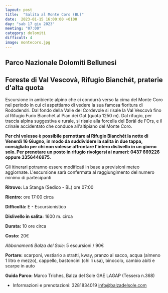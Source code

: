 ```yaml
---
layout: post
title:  "Salita al Monte Coro (BL)"
date:  2023-01-15 16:00:00 +0100
day: "sab 17 giu 2023"
meeting: "07:00"
category: dolomiti 
difficult: 4
image: montecoro.jpg
---
```


## Parco Nazionale Dolomiti Bellunesi
## Foreste di Val Vescovà, Rifugio Bianchét, praterie d'alta quota 

Escursione in ambiente alpino che ci condurrà verso la cima del Monte Coro nel periodo in cui ci aspettiamo di vedere la sua famosa fioritura di Rododendri.
Dal fondo della Valle del Cordevole si risale la Val Vescovà fino al Rifugio Furio Bianchét al Pian dei Gat (quota 1250 m).
Dal rifugio, per traccia alpina suggestiva e rurale, si risale alla forcella del Boràl de l'Ors, e il crinale accidentato che conduce all'altipiano del Monte Coro.

**Per chi volesse è possibile pernottare al Rifugio Bianchét la notte di Venerdì 16 Giugno, in modo da suddividere la salita in due tappa, consigliato per chi non volesse affrontare l'intero dislivello in un giorno solo.
Per prenotare un posto in rifugio rivolgersi ai numeri: 0437 669226 oppure 3356446975.**

Gli itinerari potranno essere modificati in base a previsioni meteo aggiornate.
L'escursione sarà confermata al raggiungimento del numero minimo di partecipanti

**Ritrovo:** La Stanga (Sedico - BL) ore 07:00

**Rientro:** ore 17:00 circa 

**Difficoltà:** E - Escursionistico

**Dislivello in salita:**  1600 m. circa

**Durata:** 10 ore circa

**Costo:** 20€

*Abbonamenti Balza del Sole:* 5 escursioni / 90€

**Portare:** scarponi, vestiario a stratti, kway, pranzo al sacco, acqua (almeno 1 litro e mezzo), cappello, bastoncini (chi li usa), binocolo, cambio abiti e scarpe in auto

**Guida Parco:** Marco Triches, Balza del Sole GAE LAGAP (Tessera n.368)
* Informazioni e prenotazioni:    3281834019    info@balzadelsole.com 
